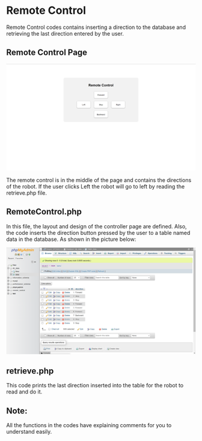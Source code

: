 # Remote Control
Remote Control codes contains inserting a direction to the database and retrieving the last direction entered by the user.

## Remote Control Page
![Remote Control](RemoteControlPage.png)

The remote control is in the middle of the page and contains the directions of the robot. If the user clicks Left the robot will go to left by reading the retrieve.php file.

## RemoteControl.php
In this file, the layout and design of the controller page are defined. Also, the code inserts the direction button pressed by the user to a table named data in the database. As shown in the picture below:

![picture2](DatabaseTable.png)

## retrieve.php
This code prints the last direction inserted into the table for the robot to read and do it.

## Note: 
All the functions in the codes have explaining comments for you to understand easily.
